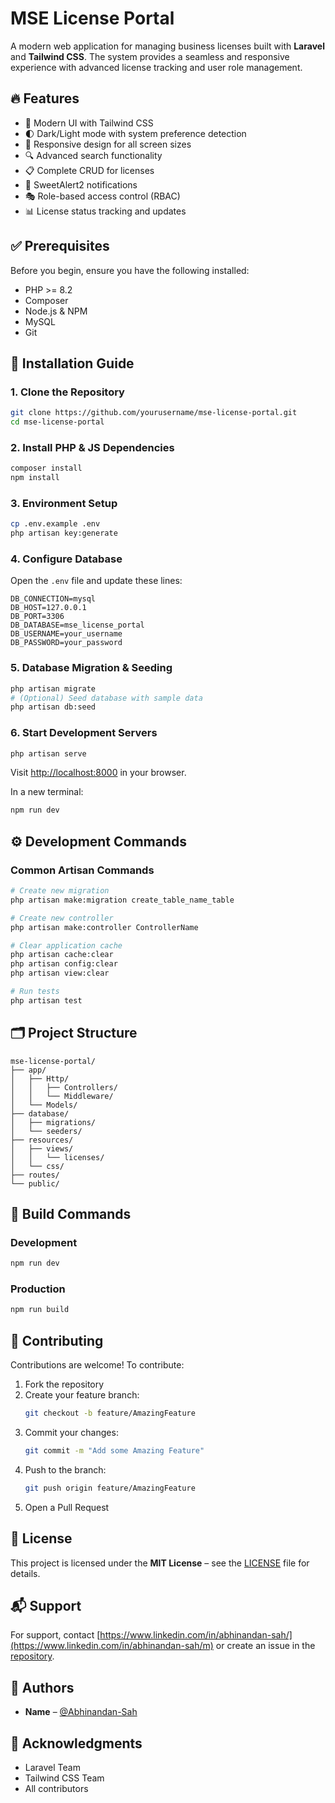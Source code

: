 # MSE License Portal

A modern web application for managing business licenses built with **Laravel** and **Tailwind CSS**. The system provides a seamless and responsive experience with advanced license tracking and user role management.

## 🔥 Features

- 🎨 Modern UI with Tailwind CSS  
- 🌓 Dark/Light mode with system preference detection  
- 📱 Responsive design for all screen sizes  
- 🔍 Advanced search functionality  
- 📋 Complete CRUD for licenses  
- 🔔 SweetAlert2 notifications  
- 🎭 Role-based access control (RBAC)  
- 📊 License status tracking and updates  

## ✅ Prerequisites

Before you begin, ensure you have the following installed:

- PHP >= 8.2  
- Composer  
- Node.js & NPM  
- MySQL  
- Git  

## 🚀 Installation Guide

### 1. Clone the Repository

```bash
git clone https://github.com/yourusername/mse-license-portal.git
cd mse-license-portal
```

### 2. Install PHP & JS Dependencies

```bash
composer install
npm install
```

### 3. Environment Setup

```bash
cp .env.example .env
php artisan key:generate
```

### 4. Configure Database

Open the `.env` file and update these lines:

```env
DB_CONNECTION=mysql
DB_HOST=127.0.0.1
DB_PORT=3306
DB_DATABASE=mse_license_portal
DB_USERNAME=your_username
DB_PASSWORD=your_password
```

### 5. Database Migration & Seeding

```bash
php artisan migrate
# (Optional) Seed database with sample data
php artisan db:seed
```

### 6. Start Development Servers

```bash
php artisan serve
```

Visit [http://localhost:8000](http://localhost:8000) in your browser.

In a new terminal:

```bash
npm run dev
```

## ⚙️ Development Commands

### Common Artisan Commands

```bash
# Create new migration
php artisan make:migration create_table_name_table

# Create new controller
php artisan make:controller ControllerName

# Clear application cache
php artisan cache:clear
php artisan config:clear
php artisan view:clear

# Run tests
php artisan test
```

## 🗂️ Project Structure

```
mse-license-portal/
├── app/
│   ├── Http/
│   │   ├── Controllers/
│   │   └── Middleware/
│   └── Models/
├── database/
│   ├── migrations/
│   └── seeders/
├── resources/
│   ├── views/
│   │   └── licenses/
│   └── css/
├── routes/
└── public/
```

## 🧪 Build Commands

### Development

```bash
npm run dev
```

### Production

```bash
npm run build
```

## 🤝 Contributing

Contributions are welcome! To contribute:

1. Fork the repository  
2. Create your feature branch:  
   ```bash
   git checkout -b feature/AmazingFeature
   ```  
3. Commit your changes:  
   ```bash
   git commit -m "Add some Amazing Feature"
   ```  
4. Push to the branch:  
   ```bash
   git push origin feature/AmazingFeature
   ```  
5. Open a Pull Request  

## 📄 License

This project is licensed under the **MIT License** – see the [LICENSE](LICENSE) file for details.

## 📬 Support

For support, contact [https://www.linkedin.com/in/abhinandan-sah/](https://www.linkedin.com/in/abhinandan-sah/m) or create an issue in the [repository](https://github.com/Abhinandan-Sah/mse-license-portal/issues).

## 👥 Authors

- **Name** – [@Abhinandan-Sah](https://github.com/Abhinandan-Sah)

## 🙏 Acknowledgments

- Laravel Team  
- Tailwind CSS Team  
- All contributors  

